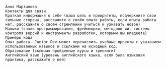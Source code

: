 
    Анна Мартынова
    Контакты для связи
    Краткая информация о себе (ваша цель и приоритеты, подчеркните свои сильные стороны, расскажите о своём опыте работы, если опыта работы нет, расскажите о своём стремлении учиться и узнавать новое)
    Навыки (языки программирования, фреймворки, методологии, системы контроля версий и инструменты разработки, которыми вы владеете)
    Примеры кода
    Опыт работы. Junior Dev может перечислить учебные проекты с указанием использованных навыков и ссылками на исходный код.
    Образование (включая пройденные курсы и тренинги)
    Английский язык (уровень английского языка, если была языковая практика, расскажите о ней)
